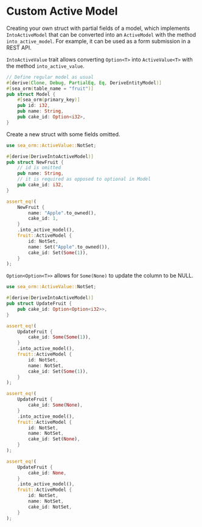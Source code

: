 # Custom Active Model

Creating your own struct with partial fields of a model, which implements `IntoActiveModel` that can be converted into an `ActiveModel` with the method `into_active_model`. For example, it can be used as a form submission in a REST API.

`IntoActiveValue` trait allows converting `Option<T>` into `ActiveValue<T>` with the method `into_active_value`.

```rust
// Define regular model as usual
#[derive(Clone, Debug, PartialEq, Eq, DeriveEntityModel)]
#[sea_orm(table_name = "fruit")]
pub struct Model {
    #[sea_orm(primary_key)]
    pub id: i32,
    pub name: String,
    pub cake_id: Option<i32>,
}
```

Create a new struct with some fields omitted.

```rust
use sea_orm::ActiveValue::NotSet;

#[derive(DeriveIntoActiveModel)]
pub struct NewFruit {
    // id is omitted
    pub name: String,
    // it is required as opposed to optional in Model
    pub cake_id: i32,
}

assert_eq!(
    NewFruit {
        name: "Apple".to_owned(),
        cake_id: 1,
    }
    .into_active_model(),
    fruit::ActiveModel {
        id: NotSet,
        name: Set("Apple".to_owned()),
        cake_id: Set(Some(1)),
    }
);
```

`Option<Option<T>>` allows for `Some(None)` to update the column to be NULL.

```rust
use sea_orm::ActiveValue::NotSet;

#[derive(DeriveIntoActiveModel)]
pub struct UpdateFruit {
    pub cake_id: Option<Option<i32>>,
}

assert_eq!(
    UpdateFruit {
        cake_id: Some(Some(1)),
    }
    .into_active_model(),
    fruit::ActiveModel {
        id: NotSet,
        name: NotSet,
        cake_id: Set(Some(1)),
    }
);

assert_eq!(
    UpdateFruit {
        cake_id: Some(None),
    }
    .into_active_model(),
    fruit::ActiveModel {
        id: NotSet,
        name: NotSet,
        cake_id: Set(None),
    }
);

assert_eq!(
    UpdateFruit {
        cake_id: None,
    }
    .into_active_model(),
    fruit::ActiveModel {
        id: NotSet,
        name: NotSet,
        cake_id: NotSet,
    }
);
```

